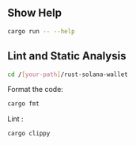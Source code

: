 ## Show Help

```bash
cargo run -- --help
```


## Lint and Static Analysis

```bash
cd /[your-path]/rust-solana-wallet
```

Format the code:

```bash
cargo fmt
```

Lint :

```bash
cargo clippy
```
